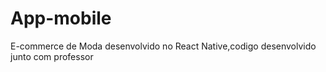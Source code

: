 # App-mobile
E-commerce de Moda desenvolvido no React Native,codigo desenvolvido junto com professor
